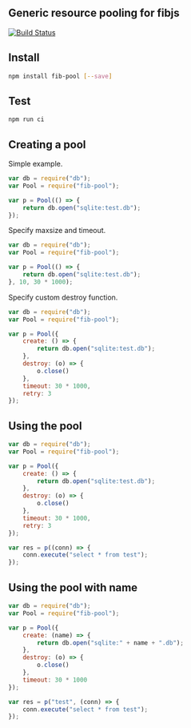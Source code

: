 ## Generic resource pooling for fibjs

[![Build Status](https://travis-ci.org/fibjs/fib-pool.svg)](https://travis-ci.org/fibjs/fib-pool)

## Install

```sh
npm install fib-pool [--save]
```

## Test

```sh
npm run ci
```

## Creating a pool

Simple example.

```js
var db = require("db");
var Pool = require("fib-pool");

var p = Pool(() => {
    return db.open("sqlite:test.db");
});
```

Specify maxsize and timeout.

```js
var db = require("db");
var Pool = require("fib-pool");

var p = Pool(() => {
    return db.open("sqlite:test.db");
}, 10, 30 * 1000);
```

Specify custom destroy function.

```js
var db = require("db");
var Pool = require("fib-pool");

var p = Pool({
    create: () => {
        return db.open("sqlite:test.db");
    },
    destroy: (o) => {
        o.close()
    },
    timeout: 30 * 1000,
    retry: 3
});
```

## Using the pool

```js
var db = require("db");
var Pool = require("fib-pool");

var p = Pool({
    create: () => {
        return db.open("sqlite:test.db");
    },
    destroy: (o) => {
        o.close()
    },
    timeout: 30 * 1000,
    retry: 3
});

var res = p((conn) => {
    conn.execute("select * from test");
});

```

## Using the pool with name

```js
var db = require("db");
var Pool = require("fib-pool");

var p = Pool({
    create: (name) => {
        return db.open("sqlite:" + name + ".db");
    },
    destroy: (o) => {
        o.close()
    },
    timeout: 30 * 1000
});

var res = p("test", (conn) => {
    conn.execute("select * from test");
});

```
